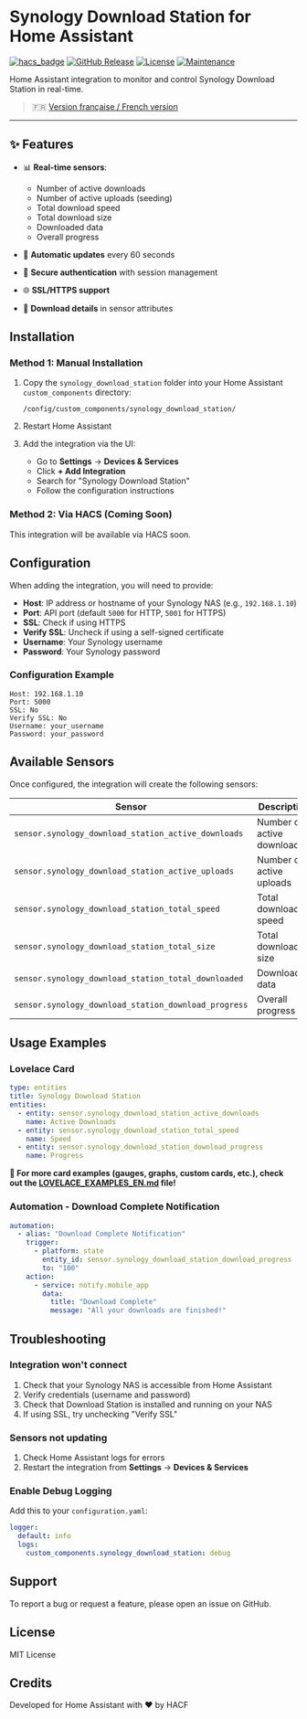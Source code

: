 # Synology Download Station for Home Assistant

[![hacs_badge](https://img.shields.io/badge/HACS-Custom-orange.svg)](https://github.com/custom-components/hacs)
[![GitHub Release](https://img.shields.io/github/v/release/barto95100/synology-download-station)](https://github.com/barto95100/synology-download-station/releases)
[![License](https://img.shields.io/github/license/barto95100/synology-download-station)](LICENSE)
[![Maintenance](https://img.shields.io/badge/Maintained%3F-yes-green.svg)](https://github.com/barto95100/synology-download-station/graphs/commit-activity)

Home Assistant integration to monitor and control Synology Download Station in real-time.

> 🇫🇷 [Version française / French version](README.md)

---

## ✨ Features

- 📊 **Real-time sensors**:
  - Number of active downloads
  - Number of active uploads (seeding)
  - Total download speed
  - Total download size
  - Downloaded data
  - Overall progress

- 🔄 **Automatic updates** every 60 seconds
- 🔐 **Secure authentication** with session management
- 🌐 **SSL/HTTPS support**
- 📝 **Download details** in sensor attributes

## Installation

### Method 1: Manual Installation

1. Copy the `synology_download_station` folder into your Home Assistant `custom_components` directory:
   ```
   /config/custom_components/synology_download_station/
   ```

2. Restart Home Assistant

3. Add the integration via the UI:
   - Go to **Settings** → **Devices & Services**
   - Click **+ Add Integration**
   - Search for "Synology Download Station"
   - Follow the configuration instructions

### Method 2: Via HACS (Coming Soon)

This integration will be available via HACS soon.

## Configuration

When adding the integration, you will need to provide:

- **Host**: IP address or hostname of your Synology NAS (e.g., `192.168.1.10`)
- **Port**: API port (default `5000` for HTTP, `5001` for HTTPS)
- **SSL**: Check if using HTTPS
- **Verify SSL**: Uncheck if using a self-signed certificate
- **Username**: Your Synology username
- **Password**: Your Synology password

### Configuration Example

```
Host: 192.168.1.10
Port: 5000
SSL: No
Verify SSL: No
Username: your_username
Password: your_password
```

## Available Sensors

Once configured, the integration will create the following sensors:

| Sensor | Description | Unit |
|--------|-------------|------|
| `sensor.synology_download_station_active_downloads` | Number of active downloads | - |
| `sensor.synology_download_station_active_uploads` | Number of active uploads | - |
| `sensor.synology_download_station_total_speed` | Total download speed | MB/s |
| `sensor.synology_download_station_total_size` | Total download size | GB |
| `sensor.synology_download_station_total_downloaded` | Downloaded data | GB |
| `sensor.synology_download_station_download_progress` | Overall progress | % |

## Usage Examples

### Lovelace Card

```yaml
type: entities
title: Synology Download Station
entities:
  - entity: sensor.synology_download_station_active_downloads
    name: Active Downloads
  - entity: sensor.synology_download_station_total_speed
    name: Speed
  - entity: sensor.synology_download_station_download_progress
    name: Progress
```

**📖 For more card examples (gauges, graphs, custom cards, etc.), check out the [LOVELACE_EXAMPLES_EN.md](LOVELACE_EXAMPLES_EN.md) file!**

### Automation - Download Complete Notification

```yaml
automation:
  - alias: "Download Complete Notification"
    trigger:
      - platform: state
        entity_id: sensor.synology_download_station_download_progress
        to: "100"
    action:
      - service: notify.mobile_app
        data:
          title: "Download Complete"
          message: "All your downloads are finished!"
```

## Troubleshooting

### Integration won't connect

1. Check that your Synology NAS is accessible from Home Assistant
2. Verify credentials (username and password)
3. Check that Download Station is installed and running on your NAS
4. If using SSL, try unchecking "Verify SSL"

### Sensors not updating

1. Check Home Assistant logs for errors
2. Restart the integration from **Settings** → **Devices & Services**

### Enable Debug Logging

Add this to your `configuration.yaml`:

```yaml
logger:
  default: info
  logs:
    custom_components.synology_download_station: debug
```

## Support

To report a bug or request a feature, please open an issue on GitHub.

## License

MIT License

## Credits

Developed for Home Assistant with ❤️ by HACF

